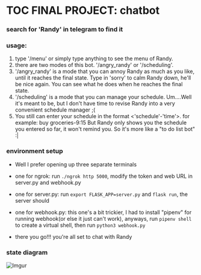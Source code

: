 # TOC FINAL PROJECT: chatbot

### search for 'Randy' in telegram to find it

### usage:
1.	type '/menu' or simply type anything to see the menu of Randy.
2.	there are two modes of this bot. '/angry_randy' or '/scheduling'.
3.	'/angry_randy' is a mode that you can annoy Randy as much as you like, until it reaches the final state. Type in 'sorry' to calm Randy down, he'll be nice again. You can see what he does when he reaches the final state.
4.	'/scheduling' is a mode that you can manage your schedule. Um....Well it's meant to be, but I don't have time to revise Randy into a very convenient schedule manager ;(
5.	You still can enter your schedule in the format <'schedule'-'time'>. 
	for example: buy groceries-9:15
	But Randy only shows you the schedule you entered so far, it won't remind you.
	So it's more like a "to do list bot" :|

### environment setup
*	Well I prefer opening up three separate terminals
*	one for ngrok: run `./ngrok http 5000`, modify the token and web URL in server.py and webhook.py
*	one for server.py: run `export FLASK_APP=server.py` and  `flask run`, the server should
*	one for webhook.py: this one's a bit trickier, I had to install "pipenv" for running webhook(or else it just can't work), anyways, run `pipenv shell` to create a virtual shell, then run `python3 webhook.py`

*	there you go!!! you're all set to chat with Randy

### state diagram
![Imgur](https://i.imgur.com/7kGBDnE.png)
